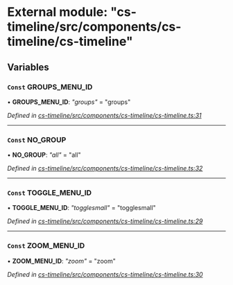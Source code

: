 # External module: "cs-timeline/src/components/cs-timeline/cs-timeline"

## Variables

### `Const` GROUPS_MENU_ID

• **GROUPS_MENU_ID**: *"groups"* = "groups"

*Defined in [cs-timeline/src/components/cs-timeline/cs-timeline.ts:31](https://github.com/RichardHovenkamp/csnext/blob/c891e154/packages/cs-timeline/src/components/cs-timeline/cs-timeline.ts#L31)*

___

### `Const` NO_GROUP

• **NO_GROUP**: *"all"* = "all"

*Defined in [cs-timeline/src/components/cs-timeline/cs-timeline.ts:32](https://github.com/RichardHovenkamp/csnext/blob/c891e154/packages/cs-timeline/src/components/cs-timeline/cs-timeline.ts#L32)*

___

### `Const` TOGGLE_MENU_ID

• **TOGGLE_MENU_ID**: *"togglesmall"* = "togglesmall"

*Defined in [cs-timeline/src/components/cs-timeline/cs-timeline.ts:29](https://github.com/RichardHovenkamp/csnext/blob/c891e154/packages/cs-timeline/src/components/cs-timeline/cs-timeline.ts#L29)*

___

### `Const` ZOOM_MENU_ID

• **ZOOM_MENU_ID**: *"zoom"* = "zoom"

*Defined in [cs-timeline/src/components/cs-timeline/cs-timeline.ts:30](https://github.com/RichardHovenkamp/csnext/blob/c891e154/packages/cs-timeline/src/components/cs-timeline/cs-timeline.ts#L30)*
